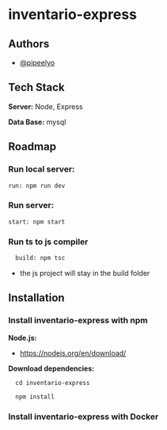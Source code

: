# inventario-express


## Authors

- [@pipeelyo](https://github.com/afgarciac02)

## Tech Stack

  **Server:** Node, Express
  
  **Data Base:** mysql

## Roadmap

  ### Run local server:
    run: npm run dev

  ### Run server:
    start: npm start

  ### Run ts to js compiler 
  ```bash
    build: npm tsc
  ```
    
   - the js project will stay in the build folder
    
 ## Installation

  ### Install inventario-express with npm
  
   **Node.js:**
 
   - https://nodejs.org/en/download/
    
   **Download dependencies:**
   
      cd inventario-express
      
      npm install
  
  ### Install inventario-express with Docker
   
